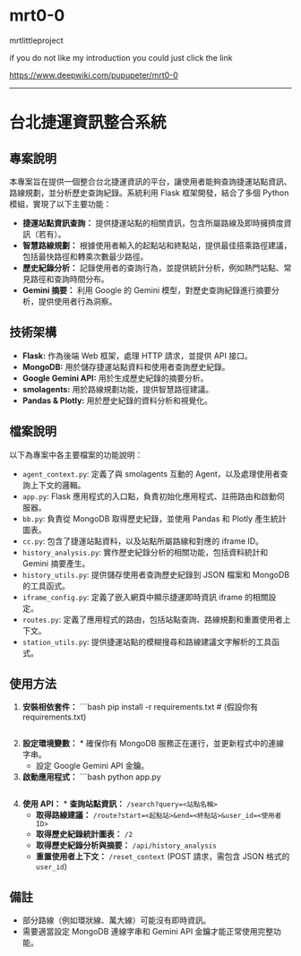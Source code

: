 # mrt0-0
mrtlittleproject

if you do not like my introduction you could just click the link 

https://www.deepwiki.com/pupupeter/mrt0-0


-----------------------------------------------------------------------------------------


# 台北捷運資訊整合系統

## 專案說明

本專案旨在提供一個整合台北捷運資訊的平台，讓使用者能夠查詢捷運站點資訊、路線規劃，並分析歷史查詢紀錄。系統利用 Flask 框架開發，結合了多個 Python 模組，實現了以下主要功能：

* **捷運站點資訊查詢：** 提供捷運站點的相關資訊，包含所屬路線及即時擁擠度資訊（若有）。
* **智慧路線規劃：** 根據使用者輸入的起點站和終點站，提供最佳搭乘路徑建議，包括最快路徑和轉乘次數最少路徑。
* **歷史紀錄分析：** 記錄使用者的查詢行為，並提供統計分析，例如熱門站點、常見路徑和查詢時間分布。
* **Gemini 摘要：** 利用 Google 的 Gemini 模型，對歷史查詢紀錄進行摘要分析，提供使用者行為洞察。

## 技術架構

* **Flask:** 作為後端 Web 框架，處理 HTTP 請求，並提供 API 接口。
* **MongoDB:** 用於儲存捷運站點資料和使用者查詢歷史紀錄。
* **Google Gemini API:** 用於生成歷史紀錄的摘要分析。
* **smolagents:** 用於路線規劃功能，提供智慧路徑建議。
* **Pandas & Plotly:** 用於歷史紀錄的資料分析和視覺化。

## 檔案說明

以下為專案中各主要檔案的功能說明：

* `agent_context.py`:  定義了與 smolagents 互動的 Agent，以及處理使用者查詢上下文的邏輯。
* `app.py`:  Flask 應用程式的入口點，負責初始化應用程式、註冊路由和啟動伺服器。
* `bb.py`:  負責從 MongoDB 取得歷史紀錄，並使用 Pandas 和 Plotly 產生統計圖表。
* `cc.py`:  包含了捷運站點資料，以及站點所屬路線和對應的 iframe ID。
* `history_analysis.py`:  實作歷史紀錄分析的相關功能，包括資料統計和 Gemini 摘要產生。
* `history_utils.py`:  提供儲存使用者查詢歷史紀錄到 JSON 檔案和 MongoDB 的工具函式。
* `iframe_config.py`:  定義了嵌入網頁中顯示捷運即時資訊 iframe 的相關設定。
* `routes.py`:  定義了應用程式的路由，包括站點查詢、路線規劃和重置使用者上下文。
* `station_utils.py`:  提供捷運站點的模糊搜尋和路線建議文字解析的工具函式。

## 使用方法

1.  **安裝相依套件：** ```bash
    pip install -r requirements.txt  # (假設你有 requirements.txt)
    ```
2.  **設定環境變數：** * 確保你有 MongoDB 服務正在運行，並更新程式中的連線字串。
    * 設定 Google Gemini API 金鑰。
3.  **啟動應用程式：** ```bash
    python app.py
    ```
4.  **使用 API：** * **查詢站點資訊：** `/search?query=<站點名稱>`
    * **取得路線建議：** `/route?start=<起點站>&end=<終點站>&user_id=<使用者ID>`
    * **取得歷史紀錄統計圖表：** `/2`
    * **取得歷史紀錄分析與摘要：** `/api/history_analysis`
    * **重置使用者上下文：** `/reset_context` (POST 請求，需包含 JSON 格式的 `user_id`)

## 備註

* 部分路線（例如環狀線、萬大線）可能沒有即時資訊。
* 需要適當設定 MongoDB 連線字串和 Gemini API 金鑰才能正常使用完整功能。
